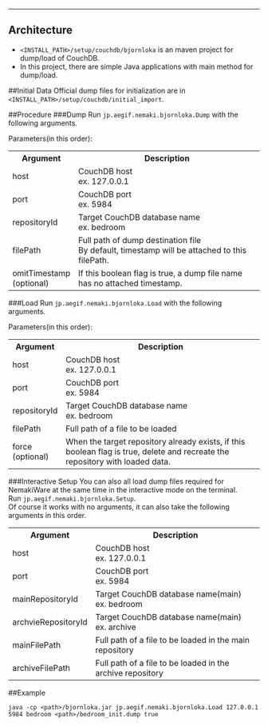 ---

## Architecture 
* `<INSTALL_PATH>/setup/couchdb/bjornloka` is an maven project for dump/load of CouchDB.
* In this project, there are simple Java applications with main method for dump/load.

##Initial Data
Official dump files for initialization are in `<INSTALL_PATH>/setup/couchdb/initial_import`.

##Procedure
###Dump
Run `jp.aegif.nemaki.bjornloka.Dump` with the following arguments.  

Parameters(in this order):

<table>
<tr><th>Argument</th><th>Description</th></tr>
<tr><td>host</td><td>CouchDB host<br/>ex. 127.0.0.1</td></tr>
<tr><td>port</td><td>CouchDB port<br/>ex. 5984</td></tr>
<tr><td>repositoryId</td><td>Target CouchDB database name<br/>ex. bedroom</td></tr>
<tr><td>filePath</td><td>Full path of dump destination file<br/>By default, timestamp will be attached to this filePath.</td></tr>
<tr><td>omitTimestamp<br/>(optional)</td><td>If this boolean flag is true, a dump file name has no attached timestamp.</td></tr>
</table>

###Load
Run `jp.aegif.nemaki.bjornloka.Load` with the following arguments.  

Parameters(in this order):

<table>
<tr><th>Argument</th><th>Description</th></tr>
<tr><td>host</td><td>CouchDB host<br/>ex. 127.0.0.1</td></tr>
<tr><td>port</td><td>CouchDB port<br/>ex. 5984</td></tr>
<tr><td>repositoryId</td><td>Target CouchDB database name<br/>ex. bedroom</td></tr>
<tr><td>filePath</td><td>Full path of a file to be loaded<br/></td></tr>
<tr><td>force<br/>(optional)</td><td>When the target repository already exists, if this boolean flag is true, delete and recreate the repository with loaded data.</td></tr>
</table>

###Interactive Setup
You can also all load dump files required for NemakiWare at the same time in the interactive mode on the terminal.  
Run `jp.aegif.nemaki.bjornloka.Setup`.  
Of course it works with no arguments, it can also take the following arguments in this order.

<table>
<tr><th>Argument</th><th>Description</th></tr>
<tr><td>host</td><td>CouchDB host<br/>ex. 127.0.0.1</td></tr>
<tr><td>port</td><td>CouchDB port<br/>ex. 5984</td></tr>
<tr><td>mainRepositoryId</td><td>Target CouchDB database name(main)<br/>ex. bedroom</td></tr>
<tr><td>archvieRepositoryId</td><td>Target CouchDB database name(main)<br/>ex. archive</td></tr>
<tr><td>mainFilePath</td><td>Full path of a file to be loaded in the main repository<br/></td></tr>
<tr><td>archiveFilePath</td><td>Full path of a file to be loaded in the archive repository<br/></td></tr>
</table>

##Example

`java -cp <path>/bjornloka.jar jp.aegif.nemaki.bjornloka.Load 127.0.0.1 5984 bedroom <path>/bedroom_init.dump true`
